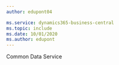 ```yaml
---
author: edupont04

ms.service: dynamics365-business-central
ms.topic: include
ms.date: 10/01/2020
ms.author: edupont
---
```

Common Data Service